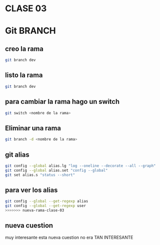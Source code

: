 # CLASE 03

# Git BRANCH
## creo la rama
```sh
git branch dev
```
## listo la rama
```sh
git branch dev
```

## para cambiar la rama hago un switch
```sh
git switch <nombre de la rama>
```

## Eliminar una rama 
```sh
git branch -d <nombre de la rama>
```
## git alias

```sh
git config --global alias.lg "log --oneline --decorate --all --graph"
git config --global alias.set "config --global"
git set alias.s "status --short"
```

## para ver los alias
```sh
git config --global --get-regexp alias
git config --global --get-regexp user
>>>>>>> nueva-rama-clase-03
```

## nueva cuestion
muy interesante esta nueva cuestion
no era TAN INTERESANTE